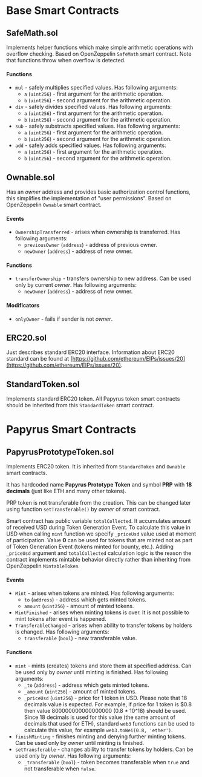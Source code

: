 # Base Smart Contracts

## SafeMath.sol

Implements helper functions which make simple arithmetic operations with overflow checking. Based on OpenZeppelin `SafeMath` smart contract. Note that functions throw when overflow is detected.

#### Functions

- `mul` - safely multiplies specified values. Has following arguments:
  - `a` (`uint256`) - first argument for the arithmetic operation.
  - `b` (`uint256`) - second argument for the arithmetic operation.
- `div` - safely divides specified values. Has following arguments:
  - `a` (`uint256`) - first argument for the arithmetic operation.
  - `b` (`uint256`) - second argument for the arithmetic operation.
- `sub` - safely substracts specified values. Has following arguments:
  - `a` (`uint256`) - first argument for the arithmetic operation.
  - `b` (`uint256`) - second argument for the arithmetic operation.
- `add` - safely adds specified values. Has following arguments:
  - `a` (`uint256`) - first argument for the arithmetic operation.
  - `b` (`uint256`) - second argument for the arithmetic operation.

## Ownable.sol

Has an *owner* address and provides basic authorization control functions, this simplifies the implementation of "user permissions". Based on OpenZeppelin `Ownable` smart contract.

#### Events

- `OwnershipTransferred` - arises when ownership is transferred. Has following arguments:
  - `previousOwner` (`address`) - address of previous owner.
  - `newOwner` (`address`) - address of new owner.

#### Functions

- `transferOwnership` - transfers ownership to new address. Can be used only by current *owner*. Has following arguments:
  - `newOwner` (`address`) - address of new owner.

#### Modificators

- `onlyOwner` - fails if sender is not *owner*.

## ERC20.sol

Just describes standard ERC20 interface. Information about ERC20 standard can be found at [https://github.com/ethereum/EIPs/issues/20](https://github.com/ethereum/EIPs/issues/20).

## StandardToken.sol

Implements standard ERC20 token. All Papyrus token smart contracts should be inherited from this `StandardToken` smart contract.

# Papyrus Smart Contracts

## PapyrusPrototypeToken.sol

Implements ERC20 token. It is inherited from `StandardToken` and `Ownable` smart contracts.

It has hardcoded name **Papyrus Prototype Token** and symbol **PRP** with **18 decimals** (just like ETH and many other tokens).

PRP token is not transferable from the creation. This can be changed later using function `setTransferable()` by *owner* of smart contract.

Smart contract has public variable `totalCollected`. It accumulates amount of received USD during Token Generation Event. To calculate this value in USD when calling `mint` function we specify `_priceUsd` value used at moment of participation. Value **0** can be used for tokens that are minted not as part of Token Generation Event (tokens minted for bounty, etc.). Adding `_priceUsd` argument and `totalCollected` calculation logic is the reason the contract implements mintable behavior directly rather than inheriting from OpenZeppelin `MintableToken`.

#### Events

- `Mint` - arises when tokens are minted. Has following arguments:
  - `to` (`address`) - address which gets minted tokens.
  - `amount` (`uint256`) - amount of minted tokens.
- `MintFinished` - arises when minting tokens is over. It is not possible to mint tokens after event is happened.
- `TransferableChanged` - arises when ability to transfer tokens by holders is changed. Has following arguments:
  - `transferable` (`bool`) - new transferable value.

#### Functions

- `mint` - mints (creates) tokens and store them at specified address. Can be used only by *owner* until minting is finished. Has following arguments:
  - `_to` (`address`) - address which gets minted tokens.
  - `_amount` (`uint256`) - amount of minted tokens.
  - `_priceUsd` (`uint256`) - price for 1 token in USD. Please note that 18 decimals value is expected. For example, if price for 1 token is $0.8 then value 800000000000000000 (0.8 * 10^18) should be used. Since 18 decimals is used for this value (the same amount of decimals that used for ETH), standard `web3` functions can be used to calculate this value, for example `web3.toWei(0.8, 'ether')`.
- `finishMinting` - finishes minting and denying further minting tokens. Can be used only by *owner* until minting is finished.
- `setTransferable` - changes ability to transfer tokens by holders. Can be used only by *owner*. Has following arguments:
  - `_transferable` (`bool`) - token becomes transferable when `true` and not transferable when `false`.
